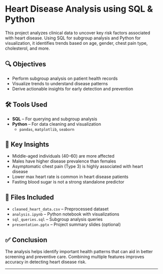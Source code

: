# Heart Disease Analysis using SQL & Python

This project analyzes clinical data to uncover key risk factors associated with heart disease. Using SQL for subgroup analysis and Python for visualization, it identifies trends based on age, gender, chest pain type, cholesterol, and more.

## 🔍 Objectives

- Perform subgroup analysis on patient health records  
- Visualize trends to understand disease patterns  
- Derive actionable insights for early detection and prevention

## 🛠 Tools Used

- **SQL** – For querying and subgroup analysis  
- **Python** – For data cleaning and visualization  
  - `pandas`, `matplotlib`, `seaborn`

## 📌 Key Insights

- Middle-aged individuals (40–60) are more affected
- Males have higher disease prevalence than females
- Asymptomatic chest pain (Type 3) is highly associated with heart disease
- Lower max heart rate is common in heart disease patients
- Fasting blood sugar is not a strong standalone predictor

## 📁 Files Included

- `cleaned_heart_data.csv` – Preprocessed dataset  
- `analysis.ipynb` – Python notebook with visualizations  
- `sql_queries.sql` – Subgroup analysis queries  
- `presentation.pptx` – Project summary slides (optional)

## ✅ Conclusion

The analysis helps identify important health patterns that can aid in better screening and preventive care. Combining multiple features improves accuracy in detecting heart disease risk.

---

